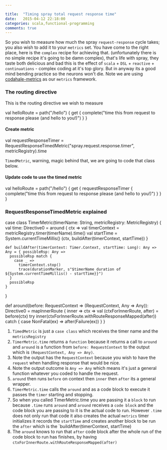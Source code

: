 ```yaml
---

title:  "Timing spray total request response time"
date:   2015-04-12 22:18:00
categories: scala,functional-programming
comments: true
---
```

So you wish to measure how much the spray `request-response` cycle takes; you also wish to add it to your `metrics` set.  You have come to the right place, here is the `complex` recipe for achieving that. (unfortunately there is no simple recipe it's going to be damn complex), that's life with spray, they taste both delicious and bad this is the effect of `scala` + `DSL` + `reactive` + `continuations` - complex coding at it's top glory.  But in anyway its a good mind bending practice so the neurons won't die.  Note we are using [codahale-metrics](https://github.com/dropwizard/metrics) as our `metrics` framework.

### The routing directive
This is the routing directive we wish to measure


val helloRoute = path("/hello") {
    get {
      complete("time this from request to response please (and hello to you!)")
    }
}


#### Create metric

val requestResponseTimer = RequestResponseTimedMetric("spray.request.response.timer", metricRegistry).time


`TimedMetric`, warning, magic behind that, we are going to code that class below.

#### Update code to use the timed metric

val helloRoute = path("/hello") {
    get {
        requestResponseTimer {
            complete("time this from request to response please (and hello to you!)")
        }
    }
}


### RequestResponseTimedMetric explained

  case class TimerMetric(timerName: String, metricRegistry: MetricRegistry) {
    val time: Directive0 =
      around { ctx =>
        val timerContext = metricRegistry.timer(timerName).time()
        val startTime = System.currentTimeMillis()
        (ctx, buildAfter(timerContext, startTime))
      }

    def buildAfter(timerContext: Timer.Context, startTime: Long): Any => Any = { possibleRsp: Any =>
      possibleRsp match {
        case _ =>
          timerContext.stop()
          trace(durationMarker, s"$timerName duration of ${System.currentTimeMillis() - startTime}}")
      }
      possibleRsp
    }

  }

  def around(before: RequestContext => (RequestContext, Any => Any)): Directive0 =
    mapInnerRoute { inner =>
      ctx =>
        val (ctxForInnerRoute, after) = before(ctx)
        try inner(ctxForInnerRoute.withRouteResponseMapped(after))
        catch { case NonFatal(ex) => after(Failure(ex)) }
    }


1. `TimedMetric` is just a `case class` which receives the timer name and the `metricsRegistry`
1. `TimerMetric.time` returns a `function` because it returns a call to `around` and `around` is a function from `before: RequestContext` to the output which is `(RequestContext, Any => Any)`.
1. Note the output has the `RequestContext` because you wish to have the `request` when handling response that would be nice.
1. Note the output outcome is `Any => Any` which means it's just a general function whatever you coded to handle the request.
1. `around` then runs `before` on context then `inner` then `after` its a general wrapper.
1. `TimerMetric.time` calls the `around` and as a code block to execute it passes the `timer` starting and stopping.
1. So when you called TimerMetric.time you are passing it a `block` to run because `.time` runs `around` and `around` receives a `code block` and the code block you are passing to it is the actual code to run.  However `.time` does not only run that code it also creates the actual `metrics` timer initializes it records the `startTime` and creates another block to be run the `after` which is the `buildAfter(timerContext, startTime)
1. The `around` knows to run that `after` code block after the whole run of the code block to run has finishes, by having `ctxForInnerRoute.withRouteResponseMapped(after)`
